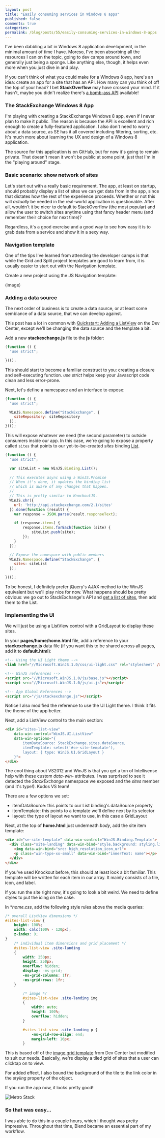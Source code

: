 ```yaml
---
layout: post
title: "Easily consuming services in Windows 8 apps"
published: false
comments: true
categories:
permalink: /blog/posts/55/easily-consuming-services-in-windows-8-apps
---
```


I've been dabbling a bit in Windows 8 application development, in the minimal amount of time I have. Moreso, I've been absorbing all the resources I can on the topic, going to dev camps around town, and generally just being a sponge. Like anything else, though, it helps even more when you just dive in and play.

If you can't think of what you could make for a Windows 8 app, here's an idea: create an app for a site that has an API. How many can you think of off the top of your head? I bet **StackOverflow** may have crossed your mind. If it hasn't, maybe you didn't realize there's [a bomb-ass API](http://api.stackexchange.com) available!

### The StackExchange Windows 8 App

I'm playing with creating a StackExchange Windows 8 app, even if I never plan to make it public. The reason is because the API is excellent and rich enough to create a fully-featured application. I also don't need to worry about a data source, as SE has it all covered including filtering, sorting, etc. It's much more about learning the UX and design of a Windows 8 application.

The source for this application is on GitHub, but for now it's going to remain private. That doesn't mean it won't be public at some point, just that I'm in the "playing around" stage.

### Basic scenario: show network of sites

Let's start out with a really basic requirement. The app, at least on startup, should probably display a list of sites we can get data from in the app, since that dictates how the rest of the experience proceeds. Whether or not this will *actually* be needed in the real-world application is questionable. After all, wouldn't it be nicer to default to StackOverflow (the most popular) and allow the user to switch sites anytime using that fancy header menu (and remember their choice for next time)?

Regardless, it's a good exercise and a good way to see how easy it is to grab data from a service and show it in a sexy way.

### Navigation template

One of the tips I've learned from attending the developer camps is that while the Grid and Split project templates are good to learn from, it is usually easier to start out with the Navigation template.

Create a new project using the JS Navigation template:

(image)

### Adding a data source

The next order of business is to create a data source, or at least some semblance of a data source, that we can develop against.

This post has a lot in common with [Quickstart: Adding a ListView](http://msdn.microsoft.com/en-us/library/windows/apps/hh465496) on the Dev Center, except we'll be changing the data source and the template a bit.

Add a new **stackexchange.js** file to the **js** folder:

```js
(function () {
  "use strict";

})();
```

This should start to become a familiar construct to you: creating a closure and self-executing function. *use strict* helps keep your Javascript code clean and less error-prone.

Next, let's define a namespace and an interface to expose:

```js
(function () {
  "use strict";

  WinJS.Namespace.define("StackExchange", {
    siteRepository: siteRepository
  });
})();
```

This will expose whatever we need (the second parameter) to outside consumers inside our app. In this case, we're going to expose a property called `sites` that points to our yet-to-be-created *sites* binding [List](http://msdn.microsoft.com/en-us/library/windows/apps/hh700774).


```js
(function () {
  "use strict";

  var siteList = new WinJS.Binding.List();
  
  // This executes async using a WinJS.Promise
  // When it's done, it updates the binding list
  // which is aware of any changes that happen.
  //
  // This is pretty similar to KnockoutJS.
  WinJS.xhr({
    url: 'http://api.stackexchange.com/2.1/sites'
  }).done(function (result) {
    var response = JSON.parse(result.responseText);

    if (response.items) {
        response.items.forEach(function (site) {
            siteList.push(site);
        });
    }
  });

  // Expose the namespace with public members
  WinJS.Namespace.define("StackExchange", {
    sites: siteList
  });

})();
```

To be honest, I definitely prefer jQuery's AJAX method to the WinJS equivalent but we'll play nice for now. What happens should be pretty obvious: we go out to StackExchange's API and [get a list of sites](http://api.stackexchange.com/docs/sites), then add them to the List.

### Implementing the UI

We will just be using a ListView control with a GridLayout to display these sites.

In your **pages/home/home.html** file, add a reference to your **stackexchange.js** data file (if you want this to be shared across all pages, add it to **default.html**):

```html
<!-- Using the UI Light theme -->
<link href="//Microsoft.WinJS.1.0/css/ui-light.css" rel="stylesheet" /> 

<!-- WinJS references -->
<script src="//Microsoft.WinJS.1.0/js/base.js"></script>
<script src="//Microsoft.WinJS.1.0/js/ui.js"></script>

<!-- App Global References -->
<script src="/js/stackexchange.js"></script>
```

Notice I also modified the reference to use the UI Light theme. I think it fits the theme of the app better.

Next, add a ListView control to the main section:

```html
<div id="sites-list-view" 
	data-win-control="WinJS.UI.ListView" 
 	data-win-options="{
		itemDataSource: StackExchange.sites.dataSource, 
		itemTemplate: select('#se-site-template'), 
		layout: { type: WinJS.UI.GridLayout }
 	}">
</div>
```

The cool thing about VS2012 and WinJS is that you get a ton of Intellisense help with these custom *data-win-* attributes. I was surprised to see it detected the *StackExchange* namespace we exposed and the *sites* member (and it's type!). Kudos VS team!

There are a few options we set:

* itemDataSource: this points to our List binding's dataSource property
* itemTemplate: this points to a template we'll define next by its selector
* layout: the type of layout we want to use, in this case a GridLayout

Next, at the top of **home.html** just underneath *body*, add the site item template:

```html
<div id="se-site-template" data-win-control="WinJS.Binding.Template">
  <div class="site-landing" data-win-bind="style.background: styling.link_color">
	<img data-win-bind="src: high_resolution_icon_url">
	<p class="win-type-xx-small" data-win-bind="innerText: name"></p>
  </div>
</div>
```

If you've used Knockout before, this should at least look a bit familiar. This template will be written for each item in our array. It mainly consists of a tile, icon, and label.

If you run the site right now, it's going to look a bit weird. We need to define styles to put the icing on the cake.

In **home.css*, add the following style rules above the media queries:

```css
/* overall ListView dimensions */
#sites-list-view {    
    height: 100%;
	width: calc(100% - 120px);
	z-index: 0;	
}
    /* individual item dimensions and grid placement */
    #sites-list-view .site-landing
    {
        width: 250px;
        height: 250px;
        overflow: hidden;
        display: -ms-grid;
        -ms-grid-columns: 1fr;
        -ms-grid-rows: 1fr;
    }

        /* image */
        #sites-list-view .site-landing img
        {
            width: auto;
            height: 100%;
            overflow: hidden;
        }

		#sites-list-view .site-landing p {
			-ms-grid-row-align: end;
			margin-left: 16px;			
		}       
```

This is based off of the [image grid template](http://msdn.microsoft.com/en-us/library/windows/apps/hh770116) from Dev Center but modified to suit our needs. Basically, we're display a tiled grid of sites that a user can clicktap on to view.

For added effect, I also bound the background of the tile to the link color in the *styling* property of the object.

If you run the app now, it looks pretty good!

![Metro Stack](/blog/images/74.png)

### So that was easy...

I was able to do this in a couple hours, which I thought was pretty impressive. Throughout that time, Blend became an essential part of my workflow. 